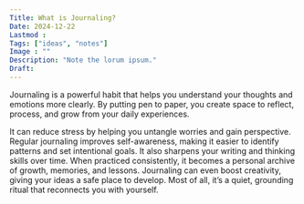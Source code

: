 ```yaml
---
Title: What is Journaling?
Date: 2024-12-22
Lastmod : 
Tags: ["ideas", "notes"]
Image : ""
Description: "Note the lorum ipsum."
Draft: 
---
```

Journaling is a powerful habit that helps you understand your thoughts and emotions more clearly. By putting pen to paper, you create space to reflect, process, and grow from your daily experiences. 

It can reduce stress by helping you untangle worries and gain perspective. Regular journaling improves self-awareness, making it easier to identify patterns and set intentional goals. It also sharpens your writing and thinking skills over time. When practiced consistently, it becomes a personal archive of growth, memories, and lessons. Journaling can even boost creativity, giving your ideas a safe place to develop. Most of all, it’s a quiet, grounding ritual that reconnects you with yourself.